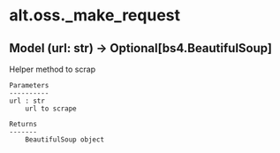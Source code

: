 # alt.oss._make_request

## Model (url: str) -> Optional[bs4.BeautifulSoup]

Helper method to scrap

    Parameters
    ----------
    url : str
        url to scrape

    Returns
    -------
        BeautifulSoup object
